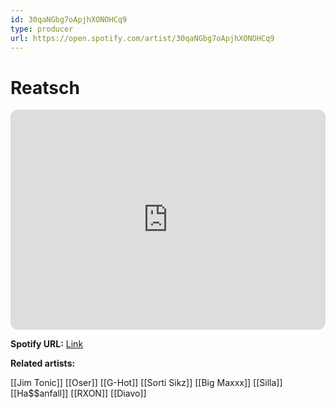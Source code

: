 ```yaml
---
id: 30qaNGbg7oApjhXONOHCq9
type: producer
url: https://open.spotify.com/artist/30qaNGbg7oApjhXONOHCq9
---
```

# Reatsch

<iframe style="border-radius:12px" src="https://open.spotify.com/embed/artist/30qaNGbg7oApjhXONOHCq9" width="100%" height="352" frameBorder="0" allowfullscreen="" allow="autoplay; clipboard-write; encrypted-media; fullscreen; picture-in-picture" loading="lazy"></iframe>

**Spotify URL:** [Link](https://open.spotify.com/artist/30qaNGbg7oApjhXONOHCq9)

**Related artists:**

[[Jim Tonic]]
[[Oser]]
[[G-Hot]]
[[Sorti Sikz]]
[[Big Maxxx]]
[[Silla]]
[[Ha$$anfall]]
[[RXON]]
[[Diavo]]

